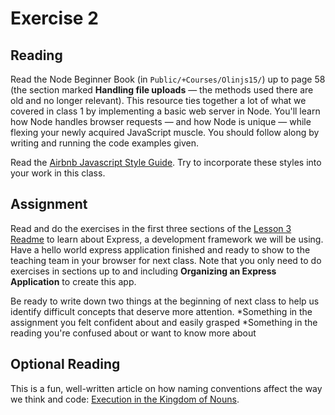 # Exercise 2

## Reading

Read the Node Beginner Book (in `Public/+Courses/Olinjs15/`) up to page 58 (the section marked **Handling file uploads** — the methods used there are old and no longer relevant). This resource ties together a lot of what we covered in class 1 by implementing a basic web server in Node. You'll learn how Node handles browser requests — and how Node is unique — while flexing your newly acquired JavaScript muscle. You should follow along by writing and running the code examples given.

Read the [Airbnb Javascript Style Guide](https://github.com/airbnb/javascript). Try to incorporate these styles into your work in this class.

## Assignment

Read and do the exercises in the first three sections of the [Lesson 3 Readme](https://github.com/olinjs/olinjs/tree/master/lessons/03-express-templates-mongo) to learn about Express, a development framework we will be using. Have a hello world express application finished and ready to show to the teaching team in your browser for next class. Note that you only need to do exercises in sections up to and including **Organizing an Express Application** to create this app.

Be ready to write down two things at the beginning of next class to help us identify difficult concepts that deserve more attention.
*Something in the assignment you felt confident about and easily grasped
*Something in the reading you're confused about or want to know more about

## Optional Reading

This is a fun, well-written article on how naming conventions affect the way we think and code: [Execution in the Kingdom of Nouns](http://steve-yegge.blogspot.com/2006/03/execution-in-kingdom-of-nouns.html).
